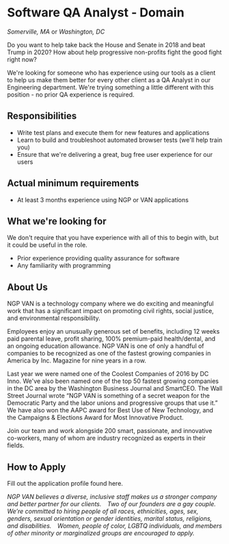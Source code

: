 Software QA Analyst - Domain
====================
*Somerville, MA* or *Washington, DC*

Do you want to help take back the House and Senate in 2018 and beat Trump in 2020?  How about help progressive non-profits fight the good fight right now?

We're looking for someone who has experience using our tools as a client to help us make them better for every other client as a QA Analyst in our Engineering department.  We're trying something a little different with this position - no prior QA experience is required.

Responsibilities
----------------

* Write test plans and execute them for new features and applications
* Learn to build and troubleshoot automated browser tests (we'll help train you)
* Ensure that we're delivering a great, bug free user experience for our users

Actual minimum requirements
---------------------------

* At least 3 months experience using NGP or VAN applications

What we're looking for
----------------------

We don't require that you have experience with all of this to begin with, but it could be useful in the role.

* Prior experience providing quality assurance for software
* Any familiarity with programming

About Us
--------

NGP VAN is a technology company where we do exciting and meaningful work that has a significant impact on promoting civil rights, social justice, and environmental responsibility.

Employees enjoy an unusually generous set of benefits, including 12 weeks paid parental leave, profit sharing, 100% premium-paid health/dental, and an ongoing education allowance. NGP VAN is one of only a handful of companies to be recognized as one of the fastest growing companies in America by Inc. Magazine for nine years in a row.

Last year we were named one of the Coolest Companies of 2016 by DC Inno. We've also been named one of the top 50 fastest growing companies in the DC area by the Washington Business Journal and SmartCEO. The Wall Street Journal wrote “NGP VAN is something of a secret weapon for the Democratic Party and the labor unions and progressive groups that use it.” We have also won the AAPC award for Best Use of New Technology, and the Campaigns & Elections Award for Most Innovative Product.

Join our team and work alongside 200 smart, passionate, and innovative co-workers, many of whom are industry recognized as experts in their fields.

How to Apply
------------

Fill out the application profile found here.

_NGP VAN believes a diverse, inclusive staff makes us a stronger company and better partner for our clients.  Two of our founders are a gay couple.  We’re committed to hiring people of all races, ethnicities, ages, sex, genders, sexual orientation or gender identities, marital status, religions, and disabilities.  Women, people of color, LGBTQ individuals, and members of other minority or marginalized groups are encouraged to apply._
